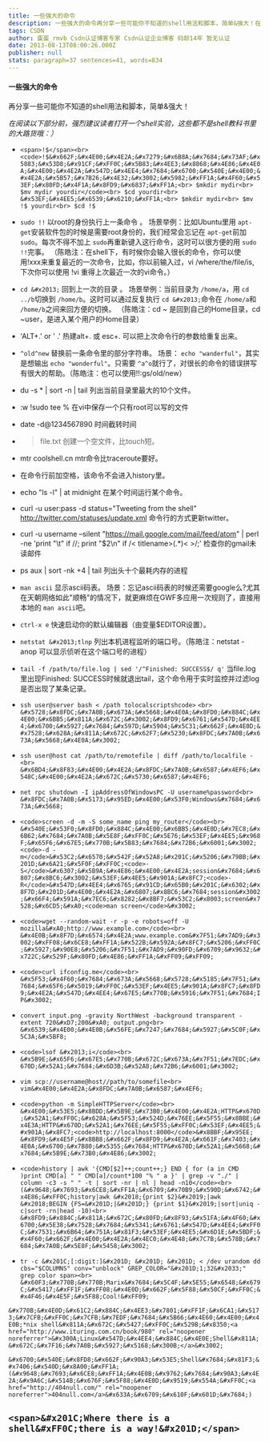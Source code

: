 ```yaml
---
title: 一些强大的命令
description: 一些强大的命令再分享一些可能你不知道的shell用法和脚本，简单&强大！在阅读以下部分前，强烈建议读者打开一个shell实验，这些都不是shell教科书里的大路货哦：）!$!$是一个特殊的环境变量，它代表了上一个命令的最后一个字符串。如：你可能会这样：$mkdir mydir$mv mydir yourdir$cd yourdir可以改成：$mkdi
tags: CSDN
author: 蛋蛋_rmvb Csdn认证博客专家 Csdn认证企业博客 码龄14年 暂无认证
date: 2013-08-13T08:00:26.000Z
publisher: null
stats: paragraph=37 sentences=41, words=834
---
```

#### 一些强大的命令

再分享一些可能你不知道的shell用法和脚本，简单&强大！

_在阅读以下部分前，强烈建议读者打开一个shell实验，这些都不是shell教科书里的大路货哦：）_

* `<span>!$</span><br> <code>!$&#x662F;&#x4E00;&#x4E2A;&#x7279;&#x6B8A;&#x7684;&#x73AF;&#x5883;&#x53D8;&#x91CF;&#xFF0C;&#x5B83;&#x4EE3;&#x8868;&#x4E86;&#x4E0A;&#x4E00;&#x4E2A;&#x547D;&#x4EE4;&#x7684;&#x6700;&#x540E;&#x4E00;&#x4E2A;&#x5B57;&#x7B26;&#x4E32;&#x3002;&#x5982;&#xFF1A;&#x4F60;&#x53EF;&#x80FD;&#x4F1A;&#x8FD9;&#x6837;&#xFF1A;<br> $mkdir mydir<br> $mv mydir yourdir</code><br> $cd yourdir<br> &#x53EF;&#x4EE5;&#x6539;&#x6210;&#xFF1A;<br> $mkdir mydir<br> $mv !$ yourdir<br> $cd !$`

* `sudo !!`
以root的身份执行上一条命令 。
场景举例：比如Ubuntu里用 `apt-get`安装软件包的时候是需要root身份的，我们经常会忘记在 `apt-get`前加 `sudo`。每次不得不加上 `sudo`再重新键入这行命令，这时可以很方便的用 `sudo !!`完事。
（陈皓注：在shell下，有时候你会输入很长的命令，你可以使用!xxx来重复最近的一次命令，比如，你以前输入过，vi /where/the/file/is, 下次你可以使用 !vi 重得上次最近一次的vi命令。）

* `cd &#x2013;`
回到上一次的目录 。
场景举例：当前目录为 `/home/a`，用 `cd ../b`切换到 `/home/b`。这时可以通过反复执行 `cd &#x2013;`命令在 `/home/a`和 `/home/b`之间来回方便的切换。
（陈皓注：cd ~ 是回到自己的Home目录，cd ~user，是进入某个用户的Home目录）

* 'ALT+.' or ' .'
热建alt+. 或 esc+. 可以把上次命令行的参数给重复出来。

* `^old^new`
替换前一条命令里的部分字符串。
场景： `echo "wanderful"`，其实是想输出 `echo "wonderful"`。只需要 `^a^o`就行了，对很长的命令的错误拼写有很大的帮助。（陈皓注：也可以使用!!:gs/old/new）

* du -s * | sort -n | tail
列出当前目录里最大的10个文件。

* :w !sudo tee %
在vi中保存一个只有root可以写的文件

* date -d@1234567890
时间截转时间

* > file.txt
创建一个空文件，比touch短。

* mtr coolshell.cn
mtr命令比traceroute要好。

* 在命令行前加空格，该命令不会进入history里。

* echo "ls -l" | at midnight
在某个时间运行某个命令。

* curl -u user:pass -d status="Tweeting from the shell" http://twitter.com/statuses/update.xml
命令行的方式更新twitter。

* curl -u username –silent "https://mail.google.com/mail/feed/atom" | perl -ne 'print "\t" if //; print "$2\n" if /< titlename>(.*)< >/;'
检查你的gmail未读邮件

* ps aux | sort -nk +4 | tail
列出头十个最耗内存的进程

* `man ascii`
显示ascii码表。
场景：忘记ascii码表的时候还需要google么?尤其在天朝网络如此"顺畅"的情况下，就更麻烦在GWF多应用一次规则了，直接用本地的 `man ascii`吧。

* `ctrl-x e`
快速启动你的默认编辑器（由变量$EDITOR设置）。

* `netstat &#x2013;tlnp`
列出本机进程监听的端口号。（陈皓注：netstat -anop 可以显示侦听在这个端口号的进程）

* `tail -f /path/to/file.log | sed '/^Finished: SUCCESS$/ q'`
当file.log里出现Finished: SUCCESS时候就退出tail，这个命令用于实时监控并过滤log是否出现了某条记录。

* `ssh user@server bash < /path tolocalscriptshcode>` `<br> &#x5728;&#x8FDC;&#x7A0B;&#x673A;&#x5668;&#x4E0A;&#x8FD0;&#x884C;&#x4E00;&#x6BB5;&#x811A;&#x672C;&#x3002;&#x8FD9;&#x6761;&#x547D;&#x4EE4;&#x6700;&#x5927;&#x7684;&#x597D;&#x5904;&#x5C31;&#x662F;&#x4E0D;&#x7528;&#x628A;&#x811A;&#x672C;&#x62F7;&#x5230;&#x8FDC;&#x7A0B;&#x673A;&#x5668;&#x4E0A;&#x3002;`

* `ssh user@host cat /path/to/remotefile | diff /path/to/localfile -<br> &#x6BD4;&#x8F83;&#x4E00;&#x4E2A;&#x8FDC;&#x7A0B;&#x6587;&#x4EF6;&#x548C;&#x4E00;&#x4E2A;&#x672C;&#x5730;&#x6587;&#x4EF6;`

* `net rpc shutdown -I ipAddressOfWindowsPC -U username%password<br> &#x8FDC;&#x7A0B;&#x5173;&#x95ED;&#x4E00;&#x53F0;Windows&#x7684;&#x673A;&#x5668;`

* `<code>screen -d -m -S some_name ping my_router</code><br> &#x540E;&#x53F0;&#x8FD0;&#x884C;&#x4E00;&#x6BB5;&#x4E0D;&#x7EC8;&#x6B62;&#x7684;&#x7A0B;&#x5E8F;&#xFF0C;&#x5E76;&#x53EF;&#x4EE5;&#x968F;&#x65F6;&#x67E5;&#x770B;&#x5B83;&#x7684;&#x72B6;&#x6001;&#x3002;<code>-d -m</code>&#x53C2;&#x6570;&#x542F;&#x52A8;&#x201C;&#x5206;&#x79BB;&#x201D;&#x6A21;&#x5F0F;&#xFF0C;<code>-S</code>&#x6307;&#x5B9A;&#x4E86;&#x4E00;&#x4E2A;session&#x7684;&#x6807;&#x8BC6;&#x3002;&#x53EF;&#x4EE5;&#x901A;&#x8FC7;<code>-R</code>&#x547D;&#x4EE4;&#x6765;&#x91CD;&#x65B0;&#x201C;&#x6302;&#x8F7D;&#x201D;&#x4E00;&#x4E2A;&#x6807;&#x8BC6;&#x7684;session&#x3002;&#x66F4;&#x591A;&#x7EC6;&#x8282;&#x8BF7;&#x53C2;&#x8003;screen&#x7528;&#x6CD5;&#xA0;<code>man screen</code>&#x3002;`

* `<code>wget --random-wait -r -p -e robots=off -U mozilla&#xA0;http://www.example.com</code><br> &#x4E0B;&#x8F7D;&#x6574;&#x4E2A;www.example.com&#x7F51;&#x7AD9;&#x3002;&#xFF08;&#x6CE8;&#xFF1A;&#x522B;&#x592A;&#x8FC7;&#x5206;&#xFF0C;&#x5927;&#x90E8;&#x5206;&#x7F51;&#x7AD9;&#x90FD;&#x6709;&#x9632;&#x722C;&#x529F;&#x80FD;&#x4E86;&#xFF1A;&#xFF09;&#xFF09;`

* `<code>curl ifconfig.me</code><br> &#x5F53;&#x4F60;&#x7684;&#x673A;&#x5668;&#x5728;&#x5185;&#x7F51;&#x7684;&#x65F6;&#x5019;&#xFF0C;&#x53EF;&#x4EE5;&#x901A;&#x8FC7;&#x8FD9;&#x4E2A;&#x547D;&#x4EE4;&#x67E5;&#x770B;&#x5916;&#x7F51;&#x7684;IP&#x3002;`

* `convert input.png -gravity NorthWest -background transparent -extent 720&#xD7;200&#xA0; output.png<br> &#x6539;&#x4E00;&#x4E0B;&#x56FE;&#x7247;&#x7684;&#x5927;&#x5C0F;&#x5C3A;&#x5BF8;`

* `<code>lsof &#x2013;i</code><br> &#x5B9E;&#x65F6;&#x67E5;&#x770B;&#x672C;&#x673A;&#x7F51;&#x7EDC;&#x670D;&#x52A1;&#x7684;&#x6D3B;&#x52A8;&#x72B6;&#x6001;&#x3002;`

* `vim scp://username@host//path/to/somefile<br> vim&#x4E00;&#x4E2A;&#x8FDC;&#x7A0B;&#x6587;&#x4EF6;`

* `<code>python -m SimpleHTTPServer</code><br> &#x4E00;&#x53E5;&#x8BDD;&#x5B9E;&#x73B0;&#x4E00;&#x4E2A;HTTP&#x670D;&#x52A1;&#xFF0C;&#x628A;&#x5F53;&#x524D;&#x76EE;&#x5F55;&#x8BBE;&#x4E3A;HTTP&#x670D;&#x52A1;&#x76EE;&#x5F55;&#xFF0C;&#x53EF;&#x4EE5;&#x901A;&#x8FC7;<code>http://localhost:8000</code>&#x8BBF;&#x95EE; &#x8FD9;&#x4E5F;&#x8BB8;&#x662F;&#x8FD9;&#x4E2A;&#x661F;&#x7403;&#x4E0A;&#x6700;&#x7B80;&#x5355;&#x7684;HTTP&#x670D;&#x52A1;&#x5668;&#x7684;&#x5B9E;&#x73B0;&#x4E86;&#x3002;`

* `<code>history | awk '{CMD[$2]++;count++;} END { for (a in CMD )print CMD[a] " " CMD[a]/count*100 "% " a }' | grep -v "./" | column -c3 -s " " -t | sort -nr | nl | head -n10</code><br> (&#x9648;&#x7693;&#x6CE8;&#xFF1A;&#x6709;&#x70B9;&#x590D;&#x6742;&#x4E86;&#xFF0C;history|awk &#x2018;{print $2}&#x2019;|awk &#x2018;BEGIN {FS=&#x201D;|&#x201D;} {print $1}&#x2019;|sort|uniq -c|sort -rn|head -10)<br> &#x8FD9;&#x884C;&#x811A;&#x672C;&#x80FD;&#x8F93;&#x51FA;&#x4F60;&#x6700;&#x5E38;&#x7528;&#x7684;&#x5341;&#x6761;&#x547D;&#x4EE4;&#xFF0C;&#x7531;&#x6B64;&#x751A;&#x81F3;&#x53EF;&#x4EE5;&#x6D1E;&#x5BDF;&#x4F60;&#x662F;&#x4E00;&#x4E2A;&#x4EC0;&#x4E48;&#x7C7B;&#x578B;&#x7684;&#x7A0B;&#x5E8F;&#x5458;&#x3002;`

* `tr -c &#x201C;[:digit:]&#x201D; &#x201D; &#x201D; < /dev urandom dd cbs="$COLUMNS" conv="unblock" GREP_COLOR="&#x201D;1;32&#x2033;" grep color span><br> &#x60F3;&#x770B;&#x770B;Marix&#x7684;&#x5C4F;&#x5E55;&#x6548;&#x679C;&#x5417;&#xFF1F;&#xFF08;&#x4E0D;&#x662F;&#x5F88;&#x50CF;&#xFF0C;&#x4F46;&#x4E5F;&#x5F88;Cool!&#xFF09;`

`&#x770B;&#x4E0D;&#x61C2;&#x884C;&#x4EE3;&#x7801;&#xFF1F;&#x6CA1;&#x5173;&#x7CFB;&#xFF0C;&#x7CFB;&#x7EDF;&#x7684;&#x5B66;&#x4E60;&#x4E00;&#x4E0B;*nix shell&#x811A;&#x672C;&#x5427;&#xFF0C;&#x529B;&#x8350;<a href="http://www.ituring.com.cn/book/980" rel="noopener noreferrer">&#x300A;Linux&#x547D;&#x4EE4;&#x884C;&#x4E0E;Shell&#x811A;&#x672C;&#x7F16;&#x7A0B;&#x5927;&#x5168;&#x300B;</a>&#x3002;`

`&#x6700;&#x540E;&#x8FD8;&#x662F;&#x90A3;&#x53E5;Shell&#x7684;&#x81F3;&#x7406;&#x540D;&#x8A00;&#xFF1A;(&#x9648;&#x7693;&#x6CE8;&#xFF1A;&#x4E0B;&#x9762;&#x7684;&#x90A3;&#x4E2A;&#x9A6C;&#x514B;&#x676F;&#x5F88;&#x4E0D;&#x9519;&#x554A;&#xFF0C;<a href="http://404null.com/" rel="noopener noreferrer">404null.com</a>&#x633A;&#x6709;&#x610F;&#x601D;&#x7684;)`

## `<span>&#x201C;Where there is a shell&#xFF0C;there is a way!&#x201D;</span>`
